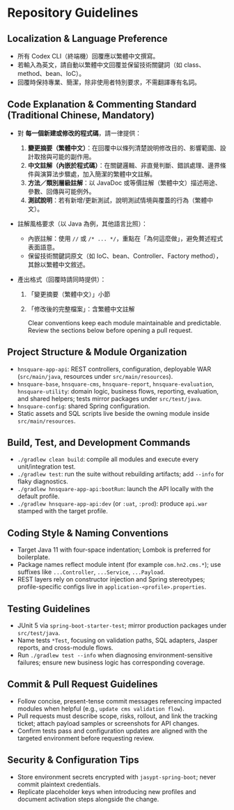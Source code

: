 # Repository Guidelines

## Localization & Language Preference

- 所有 Codex CLI（終端機）回覆應以繁體中文撰寫。
- 若輸入為英文，請自動以繁體中文回覆並保留技術關鍵詞（如 class、method、bean、IoC）。
- 回覆時保持專業、簡潔，除非使用者特別要求，不需翻譯專有名詞。

## Code Explanation & Commenting Standard (Traditional Chinese, Mandatory)

- 對 **每一個新建或修改的程式碼**，請一律提供：
    1) **變更摘要（繁體中文）**：在回覆中以條列清楚說明修改目的、影響範圍、設計取捨與可能的副作用。
    2) **中文註解（內嵌於程式碼）**：在關鍵邏輯、非直覺判斷、錯誤處理、邊界條件與演算法步驟處，加入簡潔的繁體中文註解。
    3) **方法／類別層級註解**：以 JavaDoc 或等價註解（繁體中文）描述用途、參數、回傳與可能例外。
    4) **測試說明**：若有新增/更新測試，說明測試情境與覆蓋的行為（繁體中文）。

- 註解風格要求（以 Java 為例，其他語言比照）：
    - 內嵌註解：使用 `//` 或 `/* ... */`，重點在「為何這麼做」，避免贅述程式表面語意。
    - 保留技術關鍵詞原文（如 IoC、bean、Controller、Factory method），其餘以繁體中文敘述。

- 產出格式（回覆時請同時提供）：
    1) 「變更摘要（繁體中文）」小節
    2) 「修改後的完整檔案」：含繁體中文註解

       Clear conventions keep each module maintainable and predictable. Review the sections below before opening a pull
       request.
## Project Structure & Module Organization

- `hnsquare-app-api`: REST controllers, configuration, deployable WAR (`src/main/java`, resources under
  `src/main/resources`).
- `hnsquare-base`, `hnsquare-cms`, `hnsquare-report`, `hnsquare-evaluation`, `hnsquare-utility`: domain logic, business
  flows, reporting, evaluation, and shared helpers; tests mirror packages under `src/test/java`.
- `hnsquare-config`: shared Spring configuration.
- Static assets and SQL scripts live beside the owning module inside `src/main/resources`.

## Build, Test, and Development Commands

- `./gradlew clean build`: compile all modules and execute every unit/integration test.
- `./gradlew test`: run the suite without rebuilding artifacts; add `--info` for flaky diagnostics.
- `./gradlew hnsquare-app-api:bootRun`: launch the API locally with the default profile.
- `./gradlew hnsquare-app-api:dev` (or `:uat`, `:prod`): produce `api.war` stamped with the target profile.

## Coding Style & Naming Conventions

- Target Java 11 with four-space indentation; Lombok is preferred for boilerplate.
- Package names reflect module intent (for example `com.hn2.cms.*`); use suffixes like `...Controller`, `...Service`,
  `...Payload`.
- REST layers rely on constructor injection and Spring stereotypes; profile-specific configs live in
  `application-<profile>.properties`.

## Testing Guidelines

- JUnit 5 via `spring-boot-starter-test`; mirror production packages under `src/test/java`.
- Name tests `*Test`, focusing on validation paths, SQL adapters, Jasper reports, and cross-module flows.
- Run `./gradlew test --info` when diagnosing environment-sensitive failures; ensure new business logic has
  corresponding coverage.

## Commit & Pull Request Guidelines

- Follow concise, present-tense commit messages referencing impacted modules when helpful (e.g.,
  `update cms validation flow`).
- Pull requests must describe scope, risks, rollout, and link the tracking ticket; attach payload samples or screenshots
  for API changes.
- Confirm tests pass and configuration updates are aligned with the targeted environment before requesting review.

## Security & Configuration Tips

- Store environment secrets encrypted with `jasypt-spring-boot`; never commit plaintext credentials.
- Replicate placeholder keys when introducing new profiles and document activation steps alongside the change.
